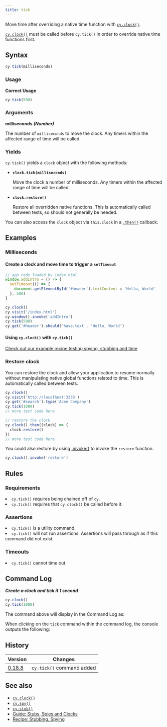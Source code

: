 ```yaml
---
title: tick
---
```


Move time after overriding a native time function with [`cy.clock()`](/api/commands/clock).

<Alert type="warning">

[`cy.clock()`](/api/commands/clock) must be called before `cy.tick()` in order to override native time functions first.

</Alert>

## Syntax

```javascript
cy.tick(milliseconds)
```

### Usage

**<Icon name="check-circle" color="green"></Icon> Correct Usage**

```javascript
cy.tick(500)
```

### Arguments

**<Icon name="angle-right"></Icon> milliseconds** **_(Number)_**

The number of `milliseconds` to move the clock. Any timers within the affected range of time will be called.

### Yields [<Icon name="question-circle"/>](/guides/core-concepts/introduction-to-cypress#Subject-Management)

`cy.tick()` yields a `clock` object with the following methods:

- **`clock.tick(milliseconds)`**

  Move the clock a number of milliseconds. Any timers within the affected range of time will be called.

- **`clock.restore()`**

  Restore all overridden native functions. This is automatically called between tests, so should not generally be needed.

You can also access the `clock` object via `this.clock` in a [`.then()`](/api/commands/then) callback.

## Examples

### Milliseconds

#### Create a clock and move time to trigger a `setTimeout`

```javascript
// app code loaded by index.html
window.addIntro = () => {
  setTimeout(() => {
    document.getElementById('#header').textContent = 'Hello, World'
  }, 500)
}
```

```javascript
cy.clock()
cy.visit('/index.html')
cy.window().invoke('addIntro')
cy.tick(500)
cy.get('#header').should('have.text', 'Hello, World')
```

#### Using `cy.clock()` with `cy.tick()`

<Alert type="info">

[Check out our example recipe testing spying, stubbing and time](/examples/examples/recipes#Stubbing-and-spying)

</Alert>

### Restore clock

You can restore the clock and allow your application to resume normally without manipulating native global functions related to time. This is automatically called between tests.

```javascript
cy.clock()
cy.visit('http://localhost:3333')
cy.get('#search').type('Acme Company')
cy.tick(1000)
// more test code here

// restore the clock
cy.clock().then((clock) => {
  clock.restore()
})
// more test code here
```

You could also restore by using [.invoke()](/api/commands/invoke) to invoke the `restore` function.

```js
cy.clock().invoke('restore')
```

## Rules

### Requirements [<Icon name="question-circle"/>](/guides/core-concepts/introduction-to-cypress#Chains-of-Commands)

<List><li>`cy.tick()` requires being chained off of `cy`.</li><li>`cy.tick()` requires that `cy.clock()` be called before it.</li></List>

### Assertions [<Icon name="question-circle"/>](/guides/core-concepts/introduction-to-cypress#Assertions)

<List><li>`cy.tick()` is a utility command.</li><li>`cy.tick()` will not run assertions. Assertions will pass through as if this command did not exist.</li></List>

### Timeouts [<Icon name="question-circle"/>](/guides/core-concepts/introduction-to-cypress#Timeouts)

<List><li>`cy.tick()` cannot time out.</li></List>

## Command Log

**_Create a clock and tick it 1 second_**

```javascript
cy.clock()
cy.tick(1000)
```

The command above will display in the Command Log as:

<DocsImage src="/img/api/tick/tick-machine-clock-1-second-in-time.png" alt="Console Log tick" ></DocsImage>

When clicking on the `tick` command within the command log, the console outputs the following:

<DocsImage src="/img/api/tick/console-shows-same-clock-object-as-clock-command.png" alt="Console Log tick" ></DocsImage>

## History

| Version                                       | Changes                   |
| --------------------------------------------- | ------------------------- |
| [0.18.8](/guides/references/changelog#0-18-8) | `cy.tick()` command added |

## See also

- [`cy.clock()`](/api/commands/clock)
- [`cy.spy()`](/api/commands/spy)
- [`cy.stub()`](/api/commands/stub)
- [Guide: Stubs, Spies and Clocks](/guides/guides/stubs-spies-and-clocks)
- [Recipe: Stubbing, Spying](/examples/examples/recipes#Stubbing-and-spying)
